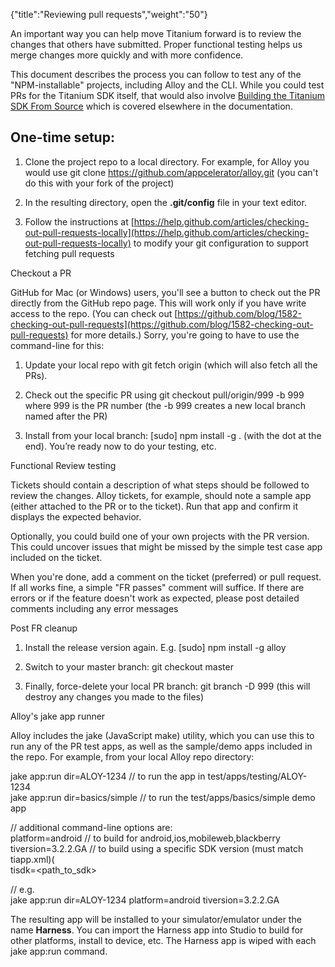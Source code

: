 {"title":"Reviewing pull requests","weight":"50"} 

An important way you can help move Titanium forward is to review the changes that others have submitted. Proper functional testing helps us merge changes more quickly and with more confidence.

This document describes the process you can follow to test any of the "NPM-installable" projects, including Alloy and the CLI. While you could test PRs for the Titanium SDK itself, that would also involve [Building the Titanium SDK From Source](/docs/appc/Titanium_SDK/Titanium_SDK_Guide/Contributing_to_Titanium/Platform_Development/Building_the_Titanium_SDK_From_Source/) which is covered elsewhere in the documentation.

## One-time setup:

1.  Clone the project repo to a local directory. For example, for Alloy you would use git clone https://github.com/appcelerator/alloy.git (you can't do this with your fork of the project)
    
2.  In the resulting directory, open the **.git/config** file in your text editor.
    
3.  Follow the instructions at [https://help.github.com/articles/checking-out-pull-requests-locally](https://help.github.com/articles/checking-out-pull-requests-locally) to modify your git configuration to support fetching pull requests
    

Checkout a PR

GitHub for Mac (or Windows) users, you'll see a button to check out the PR directly from the GitHub repo page. This will work only if you have write access to the repo. (You can check out [https://github.com/blog/1582-checking-out-pull-requests](https://github.com/blog/1582-checking-out-pull-requests) for more details.) Sorry, you're going to have to use the command-line for this:

1.  Update your local repo with git fetch origin (which will also fetch all the PRs).
    
2.  Check out the specific PR using git checkout pull/origin/999 -b 999 where 999 is the PR number (the -b 999 creates a new local branch named after the PR)
    
3.  Install from your local branch: \[sudo\] npm install -g . (with the dot at the end). You’re ready now to do your testing, etc.
    

Functional Review testing

Tickets should contain a description of what steps should be followed to review the changes. Alloy tickets, for example, should note a sample app (either attached to the PR or to the ticket). Run that app and confirm it displays the expected behavior.

Optionally, you could build one of your own projects with the PR version. This could uncover issues that might be missed by the simple test case app included on the ticket.

When you're done, add a comment on the ticket (preferred) or pull request. If all works fine, a simple "FR passes" comment will suffice. If there are errors or if the feature doesn't work as expected, please post detailed comments including any error messages

Post FR cleanup

1.  Install the release version again. E.g. \[sudo\] npm install -g alloy
    
2.  Switch to your master branch: git checkout master
    
3.  Finally, force-delete your local PR branch: git branch -D 999 (this will destroy any changes you made to the files)
    

Alloy's jake app runner

Alloy includes the jake (JavaScript make) utility, which you can use this to run any of the PR test apps, as well as the sample/demo apps included in the repo. For example, from your local Alloy repo directory:

jake app:run dir=ALOY-1234 // to run the app in test/apps/testing/ALOY-1234  
jake app:run dir=basics/simple // to run the test/apps/basics/simple demo app

// additional command-line options are:  
platform=android   // to build for android,ios,mobileweb,blackberry  
tiversion=3.2.2.GA  // to build using a specific SDK version (must match tiapp.xml)(  
tisdk=<path\_to\_sdk>

// e.g.  
jake app:run dir=ALOY-1234 platform=android tiversion=3.2.2.GA

The resulting app will be installed to your simulator/emulator under the name **Harness**. You can import the Harness app into Studio to build for other platforms, install to device, etc. The Harness app is wiped with each jake app:run command.